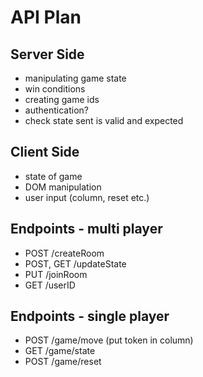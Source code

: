 # API Plan
## Server Side
- manipulating game state
- win conditions
- creating game ids
- authentication?
- check state sent is valid and expected

## Client Side
- state of game 
- DOM manipulation
- user input (column, reset etc.)


## Endpoints - multi player
- POST /createRoom
- POST, GET /updateState
- PUT /joinRoom
- GET /userID

## Endpoints - single player
- POST /game/move (put token in column)
- GET /game/state
- POST /game/reset

